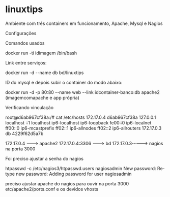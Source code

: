 # linuxtips

Ambiente com três containers em funcionamento, Apache, Mysql e Nagios


Configurações

Comandos usados

docker run -ti idimagem /bin/bash

Link entre serviços:

docker run -d --name db bd/linuxtips 

ID do mysql e depois subir o container do modo abaixo:

docker run -d -p 80:80 --name web --link idcontainer-banco:db apache2 (imagemcomapache e app própria)

Verificando vinculação

root@d6ab967cf38a:/# cat /etc/hosts
172.17.0.4    d6ab967cf38a
127.0.0.1    localhost
::1    localhost ip6-localhost ip6-loopback
fe00::0    ip6-localnet
ff00::0    ip6-mcastprefix
ff02::1    ip6-allnodes
ff02::2    ip6-allrouters
172.17.0.3    db 4229f62d5a7b

172.17.0.4 ---> apache2
172.17.0.4:3306 ---> bd
172.17.0.3-----> nagios na porta 3000

Foi preciso ajustar a senha do nagios

htpasswd -c /etc/nagios3/htpasswd.users nagiosadmin
New password: 
Re-type new password: 
Adding password for user nagiosadmin

preciso ajustar apache do nagios para ouvir na porta 3000
etc/apache2/ports.conf
e os devidos vhosts
